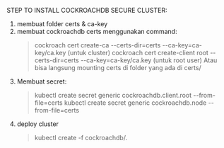 STEP TO INSTALL COCKROACHDB SECURE CLUSTER:
1. membuat folder certs & ca-key
2. membuat cockroachdb certs menggunakan command:
	> cockroach cert create-ca --certs-dir=certs --ca-key=ca-key/ca.key (untuk cluster)
	> cockroach cert create-client root --certs-dir=certs --ca-key=ca-key/ca.key (untuk root user)
	Atau bisa langsung mounting certs di folder yang ada di certs/
3. Membuat secret:
	> kubectl create secret generic cockroachdb.client.root --from-file=certs
	> kubectl create secret generic cockroachdb.node --from-file=certs
4. deploy cluster
	> kubectl create -f cockroachdb/.
